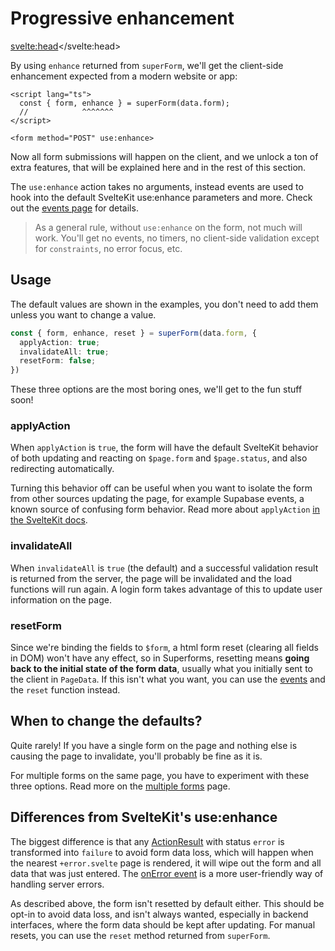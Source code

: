 <script lang="ts">
  import Next from '$lib/Next.svelte'
  import { concepts } from '$lib/navigation/sections'

	export let data;
</script>

# Progressive enhancement

<svelte:head><title>Progressive enhancement with use:enhance</title></svelte:head>

By using `enhance` returned from `superForm`, we'll get the client-side enhancement expected from a modern website or app:

```svelte
<script lang="ts">
  const { form, enhance } = superForm(data.form);
  //            ^^^^^^^
</script>

<form method="POST" use:enhance>
```

Now all form submissions will happen on the client, and we unlock a ton of extra features, that will be explained here and in the rest of this section.

The `use:enhance` action takes no arguments, instead events are used to hook into the default SvelteKit use:enhance parameters and more. Check out the [events page](/concepts/events) for details.

> As a general rule, without `use:enhance` on the form, not much will work. You'll get no events, no timers, no client-side validation except for `constraints`, no error focus, etc.

## Usage

The default values are shown in the examples, you don't need to add them unless you want to change a value.

```ts
const { form, enhance, reset } = superForm(data.form, {
  applyAction: true;
  invalidateAll: true;
  resetForm: false;
})
```

These three options are the most boring ones, we'll get to the fun stuff soon!

### applyAction

When `applyAction` is `true`, the form will have the default SvelteKit behavior of both updating and reacting on `$page.form` and `$page.status`, and also redirecting automatically.

Turning this behavior off can be useful when you want to isolate the form from other sources updating the page, for example Supabase events, a known source of confusing form behavior. Read more about `applyAction` [in the SvelteKit docs](https://kit.svelte.dev/docs/form-actions#progressive-enhancement-applyaction).

### invalidateAll

When `invalidateAll` is `true` (the default) and a successful validation result is returned from the server, the page will be invalidated and the load functions will run again. A login form takes advantage of this to update user information on the page.

### resetForm

Since we're binding the fields to `$form`, a html form reset (clearing all fields in DOM) won't have any effect, so in Superforms, resetting means **going back to the initial state of the form data**, usually what you initially sent to the client in `PageData`. If this isn't what you want, you can use the [events](/concepts/events) and the `reset` function instead.

## When to change the defaults?

Quite rarely! If you have a single form on the page and nothing else is causing the page to invalidate, you'll probably be fine as it is.

For multiple forms on the same page, you have to experiment with these three options. Read more on the [multiple forms](/concepts/multiple-forms) page.

## Differences from SvelteKit's use:enhance

The biggest difference is that any [ActionResult](https://kit.svelte.dev/docs/types#public-types-actionresult) with status `error` is transformed into `failure` to avoid form data loss, which will happen when the nearest `+error.svelte` page is rendered, it will wipe out the form and all data that was just entered. The [onError event](/concepts/events#onerror) is a more user-friendly way of handling server errors.

As described above, the form isn't resetted by default either. This should be opt-in to avoid data loss, and isn't always wanted, especially in backend interfaces, where the form data should be kept after updating. For manual resets, you can use the `reset` method returned from `superForm`.

<Next section={concepts} />
